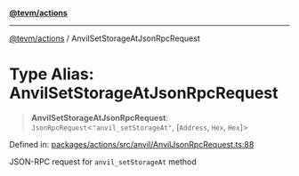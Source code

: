 [**@tevm/actions**](../README.md)

***

[@tevm/actions](../globals.md) / AnvilSetStorageAtJsonRpcRequest

# Type Alias: AnvilSetStorageAtJsonRpcRequest

> **AnvilSetStorageAtJsonRpcRequest**: `JsonRpcRequest`\<`"anvil_setStorageAt"`, \[`Address`, `Hex`, `Hex`\]\>

Defined in: [packages/actions/src/anvil/AnvilJsonRpcRequest.ts:88](https://github.com/evmts/tevm-monorepo/blob/main/packages/actions/src/anvil/AnvilJsonRpcRequest.ts#L88)

JSON-RPC request for `anvil_setStorageAt` method
